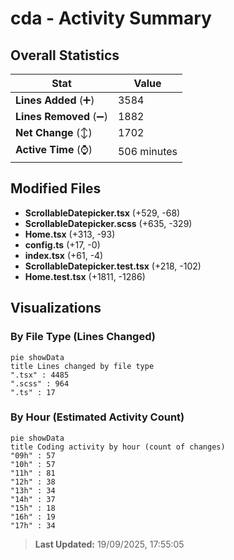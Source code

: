 # cda - Activity Summary 

## Overall Statistics

| Stat                   | Value                                                             |
| ---------------------- | ----------------------------------------------------------------- |
| **Lines Added** (➕)   | 3584                                          |
| **Lines Removed** (➖) | 1882                                        |
| **Net Change** (↕)    | 1702                |
| **Active Time** (⌚)   | 506 minutes |


## Modified Files
- **ScrollableDatepicker.tsx** (+529, -68)
- **ScrollableDatepicker.scss** (+635, -329)
- **Home.tsx** (+313, -93)
- **config.ts** (+17, -0)
- **index.tsx** (+61, -4)
- **ScrollableDatepicker.test.tsx** (+218, -102)
- **Home.test.tsx** (+1811, -1286)

## Visualizations

### By File Type (Lines Changed)

```mermaid
pie showData
title Lines changed by file type
".tsx" : 4485
".scss" : 964
".ts" : 17
```

### By Hour (Estimated Activity Count)

```mermaid
pie showData
title Coding activity by hour (count of changes)
"09h" : 57
"10h" : 57
"11h" : 81
"12h" : 38
"13h" : 34
"14h" : 37
"15h" : 18
"16h" : 19
"17h" : 34
```


> **Last Updated:** 19/09/2025, 17:55:05